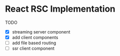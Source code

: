 # React RSC Implementation

TODO

- [x] streaming server component
- [x] add client components
- [ ] add file based routing
- [ ] ssr client component
